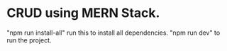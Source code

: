 # CRUD using MERN Stack.

"npm run install-all" run this to install all dependencies.
"npm run dev" to run the project.
